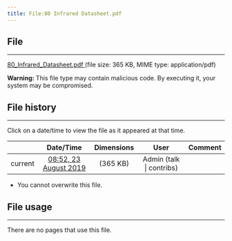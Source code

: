 ```yaml
---
title: File:80 Infrared Datasheet.pdf
---
```


## File
--------

[80_Infrared_Datasheet.pdf ](https://wiki.elecrow.com/images/2/29/80_Infrared_Datasheet.pdf) (file size: 365 KB, MIME type: application/pdf)

**Warning:** This file type may contain malicious code. By executing it, your system may be compromised.

## File history
--------

Click on a date/time to view the file as it appeared at that time.

|         |                          Date/Time                           | Dimensions  |                             User                             | Comment |
| :-----: | :----------------------------------------------------------: | :---------: | :----------------------------------------------------------: | :-----: |
| current | [08:52, 23 August 2019](https://wiki.elecrow.com/images/2/29/80_Infrared_Datasheet.pdf) | (365 KB) | Admin (talk \| contribs) |         |

- You cannot overwrite this file.

## File usage
--------

There are no pages that use this file.